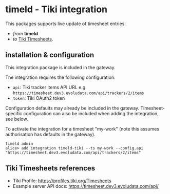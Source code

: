 # timeld - Tiki integration

This packages supports live update of timesheet entries:
- _from_ **timeld**
- _to_ [Tiki Timesheets](https://profiles.tiki.org/Timesheets).

## installation & configuration

This integration package is included in the gateway.

The integration requires the following configuration:
- `api`: Tiki tracker items API URL e.g. `https://timesheet.dev3.evoludata.com/api/trackers/2/items`
- `token`: Tiki OAuth2 token

Configuration defaults may already be included in the gateway. Timesheet-specific configuration can also be included when adding the integration, see below.

To activate the integration for a timesheet "my-work" (note this assumes authorisation has defaults in the gateway).

```shell
timeld admin
alice> add integration timeld-tiki --ts my-work --config.api "https://timesheet.dev3.evoludata.com/api/trackers/2/items"
```

## Tiki Timesheets references

- Tiki Profile: https://profiles.tiki.org/Timesheets
- Example server API docs: https://timesheet.dev3.evoludata.com/api/
